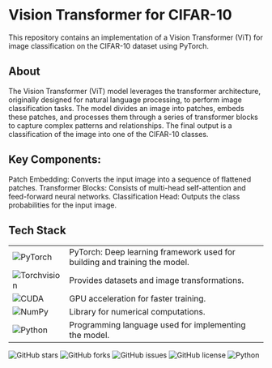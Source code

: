 # Vision Transformer for CIFAR-10
This repository contains an implementation of a Vision Transformer (ViT) for image classification on the CIFAR-10 dataset using PyTorch.

## About
The Vision Transformer (ViT) model leverages the transformer architecture, originally designed for natural language processing, to perform image classification tasks. The model divides an image into patches, embeds these patches, and processes them through a series of transformer blocks to capture complex patterns and relationships. The final output is a classification of the image into one of the CIFAR-10 classes.

## Key Components:
Patch Embedding: Converts the input image into a sequence of flattened patches.
Transformer Blocks: Consists of multi-head self-attention and feed-forward neural networks.
Classification Head: Outputs the class probabilities for the input image.
## Tech Stack
<table>
  <tr>
    <td><img alt="PyTorch" src="https://img.shields.io/badge/PyTorch-%23EE4C2C.svg?style=for-the-badge&amp;logo=PyTorch&amp;logoColor=white"></td>
    <td>PyTorch: Deep learning framework used for building and training the model.</td>
  </tr>
  <tr>
    <td><img alt="Torchvision" src="https://img.shields.io/badge/Torchvision-%23EE4C2C.svg?style=for-the-badge&amp;logo=PyTorch&amp;logoColor=white"></td>
    <td>Provides datasets and image transformations.</td>
  </tr>
  <tr>
    <td><img alt="CUDA" src="https://img.shields.io/badge/CUDA-%23007ACC.svg?style=for-the-badge&amp;logo=NVIDIA&amp;logoColor=white"></td>
    <td>GPU acceleration for faster training.</td>
  </tr>
  <tr>
    <td><img alt="NumPy" src="https://img.shields.io/badge/NumPy-%23013243.svg?style=for-the-badge&amp;logo=NumPy&amp;logoColor=white"></td>
    <td>Library for numerical computations.</td>
  </tr>
  <tr>
    <td><img alt="Python" src="https://img.shields.io/badge/Python-%233776AB.svg?style=for-the-badge&amp;logo=Python&amp;logoColor=white"></td>
    <td>Programming language used for implementing the model.</td>
  </tr>
</table>



![GitHub stars](https://img.shields.io/github/stars/mikgrycz/Car-selling-platform?style=social)
![GitHub forks](https://img.shields.io/github/forks/mikgrycz/Car-selling-platform?style=social)
![GitHub issues](https://img.shields.io/github/issues/mikgrycz/Car-selling-platform)
![GitHub license](https://img.shields.io/github/license/mikgrycz/Car-selling-platform)
![Python](https://img.shields.io/badge/python-3.10-blue)
